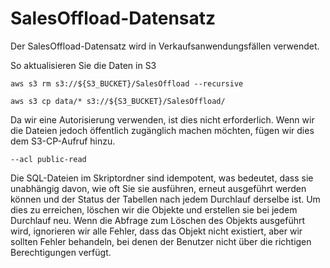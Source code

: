 SalesOffload-Datensatz
======================

Der SalesOffload-Datensatz wird in Verkaufsanwendungsfällen verwendet.

So aktualisieren Sie die Daten in S3

    aws s3 rm s3://${S3_BUCKET}/SalesOffload --recursive   

    aws s3 cp data/* s3://${S3_BUCKET}/SalesOffload/ 

Da wir eine Autorisierung verwenden, ist dies nicht erforderlich. Wenn wir die Dateien jedoch öffentlich zugänglich machen möchten, fügen wir dies dem S3-CP-Aufruf hinzu.

    --acl public-read    

Die SQL-Dateien im Skriptordner sind idempotent, was bedeutet, dass sie unabhängig davon, wie oft Sie sie ausführen, erneut ausgeführt werden können und der Status der Tabellen nach jedem Durchlauf derselbe ist. Um dies zu erreichen, löschen wir die Objekte und erstellen sie bei jedem Durchlauf neu. Wenn die Abfrage zum Löschen des Objekts ausgeführt wird, ignorieren wir alle Fehler, dass das Objekt nicht existiert, aber wir sollten Fehler behandeln, bei denen der Benutzer nicht über die richtigen Berechtigungen verfügt.
